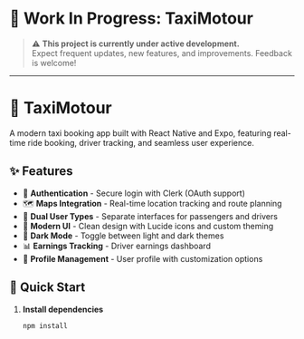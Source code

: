 # 🚧 Work In Progress: TaxiMotour

> ⚠️ **This project is currently under active development.**  
> Expect frequent updates, new features, and improvements. Feedback is welcome!

---

# 🛵 TaxiMotour

A modern taxi booking app built with React Native and Expo, featuring real-time ride booking, driver tracking, and seamless user experience.

## ✨ Features

- 🔐 **Authentication** - Secure login with Clerk (OAuth support)
- 🗺️ **Maps Integration** - Real-time location tracking and route planning
- 📱 **Dual User Types** - Separate interfaces for passengers and drivers
- 🎨 **Modern UI** - Clean design with Lucide icons and custom theming
- 🌙 **Dark Mode** - Toggle between light and dark themes
- 📊 **Earnings Tracking** - Driver earnings dashboard
- 👤 **Profile Management** - User profile with customization options

## 🚀 Quick Start

1. **Install dependencies**

   ```bash
   npm install
   ```
